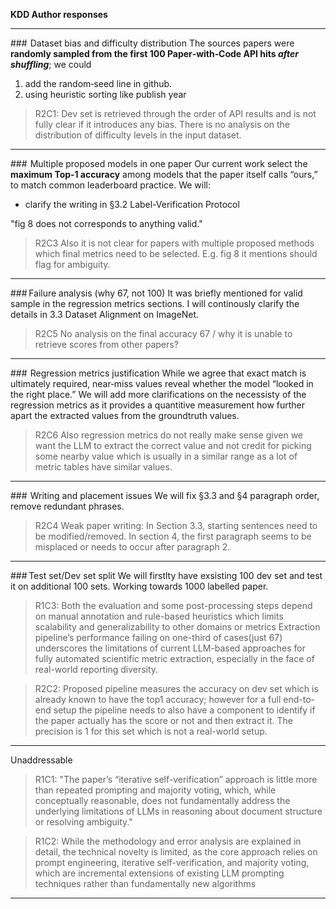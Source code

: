 **KDD Author responses**


---

###  Dataset bias and difficulty distribution
The sources papers were **randomly sampled from the first 100 Paper‑with‑Code API hits *after shuffling***; we could
1. add the random‑seed line in github. 
2. using heuristic sorting like publish year

> R2C1: Dev set is retrieved through the order of API results and is not fully clear if it introduces any bias. There is no analysis on the distribution of difficulty levels in the input dataset.

---

###  Multiple proposed models in one paper
Our current work select the **maximum Top‑1 accuracy** among models that the paper itself calls “ours,” to match common leaderboard practice. We will:
* clarify the writing in §3.2 Label-Verification Protocol

"fig 8 does not corresponds to anything valid."

> R2C3 Also it is not clear for papers with multiple proposed methods which final metrics need to be selected. E.g. fig 8 it mentions should flag for ambiguity.

---

### Failure analysis (why 67, not 100)
It was briefly mentioned for valid sample in the regression metrics sections. I will continously clarify the details in 3.3 Dataset Alignment on ImageNet. 


> R2C5 No analysis on the final accuracy 67 / why it is unable to retrieve scores from other papers?
---

###  Regression metrics justification
While we agree that exact match is ultimately required, near‑miss values reveal whether the model “looked in the right place.” We will add more clarifications on the necessisty of the regression metrics as it provides a quantitive measurement how further apart the extracted values from the groundtruth values.

> R2C6 Also regression metrics do not really make sense given we want the LLM to extract the correct value and not credit for picking some nearby value which is usually in a similar range as a lot of metric tables have similar values.
---

###  Writing and placement issues
We will fix §3.3 and §4 paragraph order, remove redundant phrases.
> R2C4 Weak paper writing: In Section 3.3, starting sentences need to be modified/removed. In section 4, the first paragraph seems to be misplaced or needs to occur after paragraph 2.


---

### Test set/Dev set split
We will firstlty have exsisting 100 dev set and test it on additional 100 sets. Working towards 1000 labelled paper.

> R1C3: Both the evaluation and some post-processing steps depend on manual annotation and rule-based heuristics which limits scalability and generalizability to other domains or metrics
Extraction pipeline’s performance failing on one-third of cases(just 67) underscores the limitations of current LLM-based approaches for fully automated scientific metric extraction, especially in the face of real-world reporting diversity.

> R2C2: Proposed pipeline measures the accuracy on dev set which is already known to have the top1 accuracy; however for a full end-to-end setup the pipeline needs to also have a component to identify if the paper actually has the score or not and then extract it. The precision is 1 for this set which is not a real-world setup.

---
Unaddressable

> R1C1: "The paper’s “iterative self-verification” approach is little more than repeated prompting and majority voting, which, while conceptually reasonable, does not fundamentally address the underlying limitations of LLMs in reasoning about document structure or resolving ambiguity."

> R1C2: While the methodology and error analysis are explained in detail, the technical novelty is limited, as the core approach relies on prompt engineering, iterative self-verification, and majority voting, which are incremental extensions of existing LLM prompting techniques rather than fundamentally new algorithms

--- 





